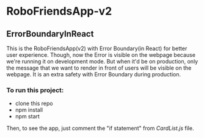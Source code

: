 # RoboFriendsApp-v2
## ErrorBoundaryInReact 

This is the RoboFriendsApp(v2) with Error Boundary(in React) for better user experience. Though, now the Error is visible on the webpage because we're running it on development mode. But when it'd be on production, only the message that we want to render in front of users will be visible on the webpage. It is an extra safety with Error Boundary during production.

### To run this project:
* clone this repo
* npm install
* npm start

Then, to see the app, just comment the "if statement" from *CardList.js* file.
